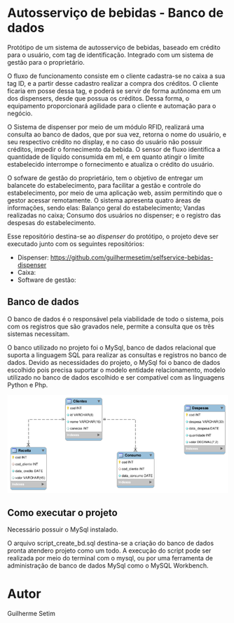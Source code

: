# Autosserviço de bebidas - Banco de dados

Protótipo de um sistema de autosserviço de bebidas, baseado em crédito para o usuário, com tag de identificação. Integrado com um sistema de gestão para o proprietário.

O fluxo de funcionamento consiste em o cliente cadastra-se no caixa a sua tag ID, e a partir desse cadastro realizar a compra dos créditos. O cliente ficaria em posse dessa tag, e poderá se servir de forma autônoma em um dos dispensers, desde que possua os créditos. Dessa forma, o equipamento proporcionará agilidade para o cliente e automação para o negócio. 

O Sistema de dispenser por meio de um módulo RFID, realizará uma consulta ao banco de dados, que por sua vez, retorna o nome do usuário, e seu respectivo crédito no display, e no caso do usuário não possuir créditos, impedir o fornecimento da bebida. O sensor de fluxo identifica a quantidade de líquido consumida em ml, e em quanto atingir o limite estabelecido interrompe o fornecimento e atualiza o crédito do usuário.

O sofware de gestão do proprietário, tem o objetivo de entregar um balancete do estabelecimento, para facilitar a gestão e controle do estabelecimento, por meio de uma aplicação web, assim permitindo que o gestor acessar remotamente. O sistema apresenta quatro áreas de informações, sendo elas: Balanço geral do estabelecimento; Vandas realizadas no caixa; Consumo dos usuários no dispenser; e o registro das despesas do estabelecimento. 

Esse repositório destina-se ao *dispenser* do protótipo, o projeto deve ser executado junto com os seguintes repositórios: 
- Dispenser: https://github.com/guilhermesetim/selfservice-bebidas-dispenser
- Caixa:
- Software de gestão:

## Banco de dados
O banco de dados é o responsável pela viabilidade de todo o sistema, pois com os registros que são gravados nele, permite a consulta que os três sistemas necessitam.

O banco utilizado no projeto foi o MySql, banco de dados relacional que suporta a linguagem SQL para realizar as consultas e registros no banco de dados. Devido as necessidades do projeto, o MySql foi o banco de dados escolhido pois precisa suportar o modelo entidade relacionamento, modelo utilizado no banco de dados escolhido e ser compatível com as linguagens Python e Php.

![Diagrama](assets/diagrama.png)


## Como executar o projeto
Necessário possuir o MySql instalado.

O arquivo script_create_bd.sql destina-se a criação do banco de dados pronta atendero projeto como um todo. A execução do script pode ser realizada por meio do terminal com o mysql, ou por uma ferramenta de administração de banco de dados MySql como o MySQL Workbench.


# Autor
Guilherme Setim
